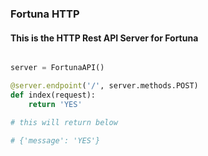 ### Fortuna HTTP

#### This is the HTTP Rest API Server for Fortuna

```py

server = FortunaAPI()

@server.endpoint('/', server.methods.POST)
def index(request):
    return 'YES'

# this will return below

# {'message': 'YES'}

```
